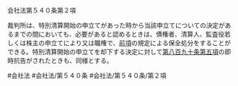 会社法第５４０条第２項

裁判所は、特別清算開始の申立てがあった時から当該申立てについての決定があるまでの間においても、必要があると認めるときは、債権者、清算人、監査役若しくは株主の申立てにより又は職権で、[前項](会社法＿＿＿＿第５４０条第１項)の規定による保全処分をすることができる。特別清算開始の申立てを却下する決定に対して[第八百九十条第五項](会社法＿＿＿＿第８９０条第５項)の即時抗告がされたときも、同様とする。

#会社法
#会社法/第５４０条
#会社法/第５４０条/第２項
